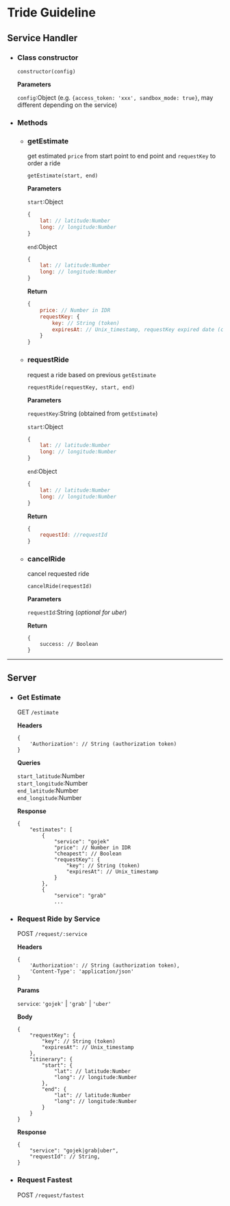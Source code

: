 # Tride Guideline 
## Service Handler
- ### Class constructor
    ```
    constructor(config)
    ```
    **Parameters**

    `config`:Object (e.g. `{access_token: 'xxx', sandbox_mode: true}`, may different depending on the service)

- ### Methods
    - ### getEstimate 
        get estimated `price` from start point to end point and `requestKey` to order a ride
        ```
        getEstimate(start, end)
        ```
        **Parameters**
        
        `start`:Object
        ```js
        {
            lat: // latitude:Number
            long: // longitude:Number
        }
        ```
        `end`:Object 
        ```js
        {
            lat: // latitude:Number
            long: // longitude:Number
        }
        ```
        **Return**
        ```js
        {
            price: // Number in IDR 
            requestKey: {
                key: // String (token)
                expiresAt: // Unix_timestamp, requestKey expired date (create manual if service API not provided)
            }
        }
        ```
    - ### requestRide
        request a ride based on previous `getEstimate`
        ```
        requestRide(requestKey, start, end)
        ```
        **Parameters**

        `requestKey`:String (obtained from `getEstimate`)

        `start`:Object
        ```js
        {
            lat: // latitude:Number
            long: // longitude:Number
        }
        ```
        `end`:Object 
        ```js
        {
            lat: // latitude:Number
            long: // longitude:Number
        }
        ```
        **Return**
        ```js
        {
            requestId: //requestId
        }
        ```
    - ### cancelRide
        cancel requested ride
        ```
        cancelRide(requestId)
        ```
        **Parameters**

        `requestId`:String (*optional for uber*)

        **Return**
        ```
        {
            success: // Boolean
        }
        ```
---
## Server

- ### Get Estimate
    GET `/estimate`
    
    **Headers** 
    ```
    {
        'Authorization': // String (authorization token)
    }
    ```
    **Queries**

    `start_latitude`:Number\
    `start_longitude`:Number\
    `end_latitude`:Number\
    `end_longitude`:Number

    **Response**

    ```
    {
        "estimates": [
            {
                "service": "gojek"
                "price": // Number in IDR
                "cheapest": // Boolean
                "requestKey": {
                    "key": // String (token)
                    "expiresAt": // Unix_timestamp
                }
            },
            {
                "service": "grab"
                ...
    ```

- ### Request Ride by Service
    POST `/request/:service`
    
    **Headers**
    ```
    {
        'Authorization': // String (authorization token),
        'Content-Type': 'application/json'
    }
    ```
    **Params**
    
    `service`: `'gojek'` | `'grab'` | `'uber'`

    **Body**

    ```
    {
        "requestKey": {
            "key": // String (token)
            "expiresAt": // Unix_timestamp
        },
        "itinerary": {
            "start": {
                "lat": // latitude:Number
                "long": // longitude:Number
            },
            "end": {
                "lat": // latitude:Number
                "long": // longitude:Number
            }
        }
    }
    ```
    **Response**
    ```
    {
        "service": "gojek|grab|uber",
        "requestId": // String,
    } 
    ```

- ### Request Fastest
    POST `/request/fastest`

    